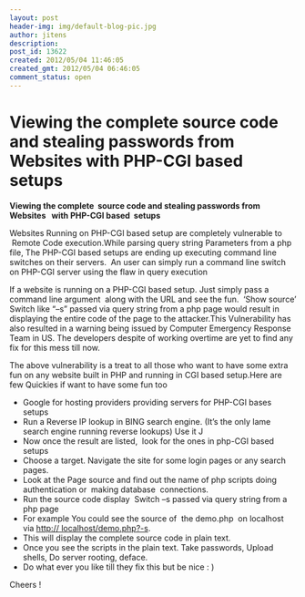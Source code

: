 ```yaml
---
layout: post
header-img: img/default-blog-pic.jpg
author: jitens
description: 
post_id: 13622
created: 2012/05/04 11:46:05
created_gmt: 2012/05/04 06:46:05
comment_status: open
---
```


# Viewing the complete  source code and stealing passwords from  Websites   with PHP-CGI based  setups

<p><b>Viewing the complete  source code and stealing passwords from  Websites   with PHP-CGI based  setups</b></p>
<p>Websites Running on PHP-CGI based setup are completely vulnerable to   Remote Code execution.While parsing query string Parameters from a php file, The PHP-CGI based setups are ending up executing command line switches on their servers.  An user can simply run a command line switch on PHP-CGI server using the flaw in query execution</p>
<p>If a website is running on a PHP-CGI based setup. Just simply pass a command line argument  along with the URL and see the fun.  ‘Show source’ Switch like “–s” passed via query string from a php page would result in displaying the entire code of the page to the attacker.This Vulnerability has also resulted in a warning being issued by Computer Emergency Response Team in US. The developers despite of working overtime are yet to find any fix for this mess till now.</p>
<p>The above vulnerability is a treat to all those who want to have some extra fun on any website built in PHP and running in CGI based setup.Here are few Quickies if want to have some fun too
<ul>
    <li>Google for hosting providers providing servers for PHP-CGI bases setups</li>
    <li>Run a Reverse IP lookup in BING search engine. (It’s the only lame search engine running reverse lookups) Use it J</li>
    <li>Now once the result are listed,  look for the ones in php-CGI based setups</li>
    <li>Choose a target. Navigate the site for some login pages or any search pages.</li>
    <li>Look at the Page source and find out the name of php scripts doing authentication or  making database  connections.</li>
    <li>Run the source code display  Switch –s passed via query string from a php page</li>
    <li>For example You could see the source of  the demo.php  on localhost via <a href="http://%20localhost/demo.php?-s">http:// localhost/demo.php?-s</a>.</li>
    <li>This will display the complete source code in plain text.</li>
    <li>Once you see the scripts in the plain text. Take passwords, Upload shells, Do server rooting, deface.</li>
    <li>Do what ever you like till they fix this but be nice : )</li>
</ul>
Cheers !</p>